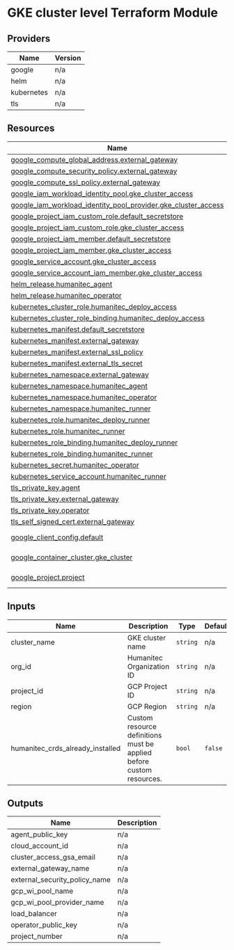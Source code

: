 # GKE cluster level Terraform Module

<!-- BEGIN_TF_DOCS -->


## Providers

| Name | Version |
|------|---------|
| google | n/a |
| helm | n/a |
| kubernetes | n/a |
| tls | n/a |

## Resources

| Name | Type |
|------|------|
| [google_compute_global_address.external_gateway](https://registry.terraform.io/providers/hashicorp/google/latest/docs/resources/compute_global_address) | resource |
| [google_compute_security_policy.external_gateway](https://registry.terraform.io/providers/hashicorp/google/latest/docs/resources/compute_security_policy) | resource |
| [google_compute_ssl_policy.external_gateway](https://registry.terraform.io/providers/hashicorp/google/latest/docs/resources/compute_ssl_policy) | resource |
| [google_iam_workload_identity_pool.gke_cluster_access](https://registry.terraform.io/providers/hashicorp/google/latest/docs/resources/iam_workload_identity_pool) | resource |
| [google_iam_workload_identity_pool_provider.gke_cluster_access](https://registry.terraform.io/providers/hashicorp/google/latest/docs/resources/iam_workload_identity_pool_provider) | resource |
| [google_project_iam_custom_role.default_secretstore](https://registry.terraform.io/providers/hashicorp/google/latest/docs/resources/project_iam_custom_role) | resource |
| [google_project_iam_custom_role.gke_cluster_access](https://registry.terraform.io/providers/hashicorp/google/latest/docs/resources/project_iam_custom_role) | resource |
| [google_project_iam_member.default_secretstore](https://registry.terraform.io/providers/hashicorp/google/latest/docs/resources/project_iam_member) | resource |
| [google_project_iam_member.gke_cluster_access](https://registry.terraform.io/providers/hashicorp/google/latest/docs/resources/project_iam_member) | resource |
| [google_service_account.gke_cluster_access](https://registry.terraform.io/providers/hashicorp/google/latest/docs/resources/service_account) | resource |
| [google_service_account_iam_member.gke_cluster_access](https://registry.terraform.io/providers/hashicorp/google/latest/docs/resources/service_account_iam_member) | resource |
| [helm_release.humanitec_agent](https://registry.terraform.io/providers/hashicorp/helm/latest/docs/resources/release) | resource |
| [helm_release.humanitec_operator](https://registry.terraform.io/providers/hashicorp/helm/latest/docs/resources/release) | resource |
| [kubernetes_cluster_role.humanitec_deploy_access](https://registry.terraform.io/providers/hashicorp/kubernetes/latest/docs/resources/cluster_role) | resource |
| [kubernetes_cluster_role_binding.humanitec_deploy_access](https://registry.terraform.io/providers/hashicorp/kubernetes/latest/docs/resources/cluster_role_binding) | resource |
| [kubernetes_manifest.default_secretstore](https://registry.terraform.io/providers/hashicorp/kubernetes/latest/docs/resources/manifest) | resource |
| [kubernetes_manifest.external_gateway](https://registry.terraform.io/providers/hashicorp/kubernetes/latest/docs/resources/manifest) | resource |
| [kubernetes_manifest.external_ssl_policy](https://registry.terraform.io/providers/hashicorp/kubernetes/latest/docs/resources/manifest) | resource |
| [kubernetes_manifest.external_tls_secret](https://registry.terraform.io/providers/hashicorp/kubernetes/latest/docs/resources/manifest) | resource |
| [kubernetes_namespace.external_gateway](https://registry.terraform.io/providers/hashicorp/kubernetes/latest/docs/resources/namespace) | resource |
| [kubernetes_namespace.humanitec_agent](https://registry.terraform.io/providers/hashicorp/kubernetes/latest/docs/resources/namespace) | resource |
| [kubernetes_namespace.humanitec_operator](https://registry.terraform.io/providers/hashicorp/kubernetes/latest/docs/resources/namespace) | resource |
| [kubernetes_namespace.humanitec_runner](https://registry.terraform.io/providers/hashicorp/kubernetes/latest/docs/resources/namespace) | resource |
| [kubernetes_role.humanitec_deploy_runner](https://registry.terraform.io/providers/hashicorp/kubernetes/latest/docs/resources/role) | resource |
| [kubernetes_role.humanitec_runner](https://registry.terraform.io/providers/hashicorp/kubernetes/latest/docs/resources/role) | resource |
| [kubernetes_role_binding.humanitec_deploy_runner](https://registry.terraform.io/providers/hashicorp/kubernetes/latest/docs/resources/role_binding) | resource |
| [kubernetes_role_binding.humanitec_runner](https://registry.terraform.io/providers/hashicorp/kubernetes/latest/docs/resources/role_binding) | resource |
| [kubernetes_secret.humanitec_operator](https://registry.terraform.io/providers/hashicorp/kubernetes/latest/docs/resources/secret) | resource |
| [kubernetes_service_account.humanitec_runner](https://registry.terraform.io/providers/hashicorp/kubernetes/latest/docs/resources/service_account) | resource |
| [tls_private_key.agent](https://registry.terraform.io/providers/hashicorp/tls/latest/docs/resources/private_key) | resource |
| [tls_private_key.external_gateway](https://registry.terraform.io/providers/hashicorp/tls/latest/docs/resources/private_key) | resource |
| [tls_private_key.operator](https://registry.terraform.io/providers/hashicorp/tls/latest/docs/resources/private_key) | resource |
| [tls_self_signed_cert.external_gateway](https://registry.terraform.io/providers/hashicorp/tls/latest/docs/resources/self_signed_cert) | resource |
| [google_client_config.default](https://registry.terraform.io/providers/hashicorp/google/latest/docs/data-sources/client_config) | data source |
| [google_container_cluster.gke_cluster](https://registry.terraform.io/providers/hashicorp/google/latest/docs/data-sources/container_cluster) | data source |
| [google_project.project](https://registry.terraform.io/providers/hashicorp/google/latest/docs/data-sources/project) | data source |

## Inputs

| Name | Description | Type | Default | Required |
|------|-------------|------|---------|:--------:|
| cluster\_name | GKE cluster name | `string` | n/a | yes |
| org\_id | Humanitec Organization ID | `string` | n/a | yes |
| project\_id | GCP Project ID | `string` | n/a | yes |
| region | GCP Region | `string` | n/a | yes |
| humanitec\_crds\_already\_installed | Custom resource definitions must be applied before custom resources. | `bool` | `false` | no |

## Outputs

| Name | Description |
|------|-------------|
| agent\_public\_key | n/a |
| cloud\_account\_id | n/a |
| cluster\_access\_gsa\_email | n/a |
| external\_gateway\_name | n/a |
| external\_security\_policy\_name | n/a |
| gcp\_wi\_pool\_name | n/a |
| gcp\_wi\_pool\_provider\_name | n/a |
| load\_balancer | n/a |
| operator\_public\_key | n/a |
| project\_number | n/a |
<!-- END_TF_DOCS -->